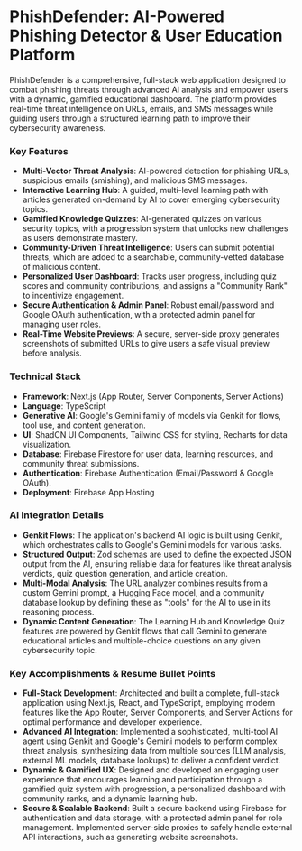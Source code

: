 # PhishDefender: AI-Powered Phishing Detector & User Education Platform

PhishDefender is a comprehensive, full-stack web application designed to combat phishing threats through advanced AI analysis and empower users with a dynamic, gamified educational dashboard. The platform provides real-time threat intelligence on URLs, emails, and SMS messages while guiding users through a structured learning path to improve their cybersecurity awareness.

### Key Features

*   **Multi-Vector Threat Analysis**: AI-powered detection for phishing URLs, suspicious emails (smishing), and malicious SMS messages.
*   **Interactive Learning Hub**: A guided, multi-level learning path with articles generated on-demand by AI to cover emerging cybersecurity topics.
*   **Gamified Knowledge Quizzes**: AI-generated quizzes on various security topics, with a progression system that unlocks new challenges as users demonstrate mastery.
*   **Community-Driven Threat Intelligence**: Users can submit potential threats, which are added to a searchable, community-vetted database of malicious content.
*   **Personalized User Dashboard**: Tracks user progress, including quiz scores and community contributions, and assigns a "Community Rank" to incentivize engagement.
*   **Secure Authentication & Admin Panel**: Robust email/password and Google OAuth authentication, with a protected admin panel for managing user roles.
*   **Real-Time Website Previews**: A secure, server-side proxy generates screenshots of submitted URLs to give users a safe visual preview before analysis.

### Technical Stack

*   **Framework**: Next.js (App Router, Server Components, Server Actions)
*   **Language**: TypeScript
*   **Generative AI**: Google's Gemini family of models via Genkit for flows, tool use, and content generation.
*   **UI**: ShadCN UI Components, Tailwind CSS for styling, Recharts for data visualization.
*   **Database**: Firebase Firestore for user data, learning resources, and community threat submissions.
*   **Authentication**: Firebase Authentication (Email/Password & Google OAuth).
*   **Deployment**: Firebase App Hosting

### AI Integration Details

*   **Genkit Flows**: The application's backend AI logic is built using Genkit, which orchestrates calls to Google's Gemini models for various tasks.
*   **Structured Output**: Zod schemas are used to define the expected JSON output from the AI, ensuring reliable data for features like threat analysis verdicts, quiz question generation, and article creation.
*   **Multi-Modal Analysis**: The URL analyzer combines results from a custom Gemini prompt, a Hugging Face model, and a community database lookup by defining these as "tools" for the AI to use in its reasoning process.
*   **Dynamic Content Generation**: The Learning Hub and Knowledge Quiz features are powered by Genkit flows that call Gemini to generate educational articles and multiple-choice questions on any given cybersecurity topic.

### Key Accomplishments & Resume Bullet Points

*   **Full-Stack Development**: Architected and built a complete, full-stack application using Next.js, React, and TypeScript, employing modern features like the App Router, Server Components, and Server Actions for optimal performance and developer experience.
*   **Advanced AI Integration**: Implemented a sophisticated, multi-tool AI agent using Genkit and Google's Gemini models to perform complex threat analysis, synthesizing data from multiple sources (LLM analysis, external ML models, database lookups) to deliver a confident verdict.
*   **Dynamic & Gamified UX**: Designed and developed an engaging user experience that encourages learning and participation through a gamified quiz system with progression, a personalized dashboard with community ranks, and a dynamic learning hub.
*   **Secure & Scalable Backend**: Built a secure backend using Firebase for authentication and data storage, with a protected admin panel for role management. Implemented server-side proxies to safely handle external API interactions, such as generating website screenshots.
